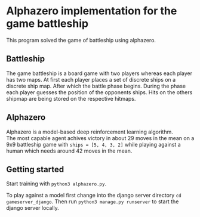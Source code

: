 # Alphazero implementation for the game battleship

This program solved the game of battleship using alphazero.

## Battleship

The game battleship is a board game with two players whereas each player has two maps. 
At first each player places a set of discrete ships on a discrete ship map.
After which the battle phase begins. During the phase each player guesses the position of the opponents ships.
Hits on the others shipmap are being stored on the respective hitmaps.  

## Alphazero

Alphazero is a model-based deep reinforcement learning algorithm.<br/>
The most capable agent achives victory in about 29 moves in the mean on a 9x9 battleship game with ```ships = [5, 4, 3, 2]``` while playing against a human which needs around 42 moves in the mean. 

## Getting started

Start training with ```python3 alphazero.py```.

To play against a model first change into the django server directory ```cd gameserver_django```. Then run ```python3 manage.py runserver``` to start the django server locally.
